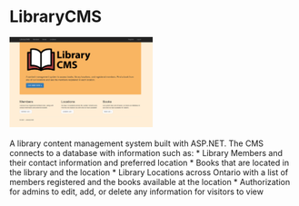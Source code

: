 # LibraryCMS
<div style="text-align:center; width: 50%;"><img src="https://raw.githubusercontent.com/a-hagar/LibraryCMS/master/home-screen.PNG" /></div>
<br />
A library content management system built with ASP.NET. The CMS connects to a database with information such as:
   * Library Members and their contact information and preferred location
   * Books that are located in the library and the location
   * Library Locations across Ontario with a list of members registered and the books available at the location
   * Authorization for admins to edit, add, or delete any information for visitors to view

